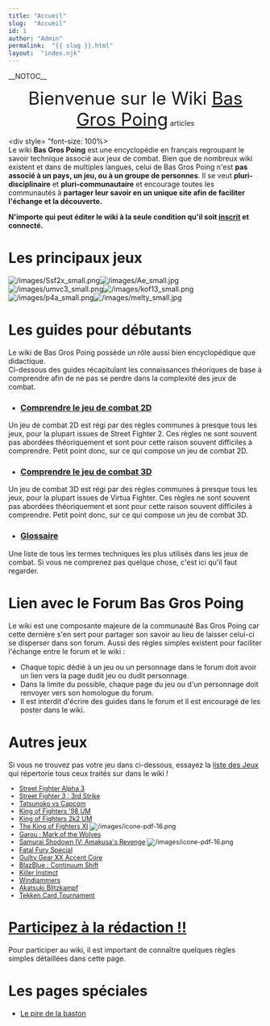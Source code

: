 ```yaml
---
title: "Accueil"
slug:  "Accueil"
id: 1
author: "Admin"
permalink:  "{{ slug }}.html"
layout:  "index.njk"
---
```


\_\_NOTOC\_\_

<center>

<span style="font-size: 2.5em;">Bienvenue sur le Wiki [Bas Gros
Poing](http://basgrospoing.fr/)</span> [](Special:Statistics "wikilink")
articles

</center>

\<div style= "font-size: 100%\>  
Le wiki <b>Bas Gros Poing</b> est une encyclopédie en français
regroupant le savoir technique associé aux jeux de combat. Bien que de
nombreux wiki existent et dans de multiples langues, celui de Bas Gros
Poing n'est <b>pas associé à un pays, un jeu, ou à un groupe de
personnes</b>. Il se veut <b>pluri-disciplinaire</b> et
<b>pluri-communautaire</b> et encourage toutes les communautés à
<b>partager leur savoir en un unique site afin de faciliter l'échange et
la découverte.</b>  
  
<b>N'importe qui peut éditer le wiki à la seule condition qu'il soit
[inscrit](Special:Userlogin "wikilink") et connecté.</b>  
  

</div>

# Les principaux jeux

![](/images/Ssf2x_small.png "/images/Ssf2x_small.png")![](/images/Ae_small.jpg "/images/Ae_small.jpg")![](/images/umvc3_small.png "/images/umvc3_small.png")![](/images/kof13_small.png "/images/kof13_small.png")![](/images/p4a_small.png "/images/p4a_small.png")![](/images/melty_small.jpg "/images/melty_small.jpg")

# Les guides pour débutants

Le wiki de Bas Gros Poing possède un rôle aussi bien encyclopédique que
didactique.  
Ci-dessous des guides récapitulant les connaissances théoriques de base
à comprendre afin de ne pas se perdre dans la complexité des jeux de
combat.  

- <h3>

  [Comprendre le jeu de combat
  2D](Comprendre_le_jeu_de_combat_2D "wikilink")

  </h3>

Un jeu de combat 2D est régi par des règles communes à presque tous les
jeux, pour la plupart issues de Street Fighter 2. Ces règles ne sont
souvent pas abordées théoriquement et sont pour cette raison souvent
difficiles à comprendre. Petit point donc, sur ce qui compose un jeu de
combat 2D.

- <h3>

  [Comprendre le jeu de combat
  3D](Comprendre_le_jeu_de_combat_3D "wikilink")

  </h3>

Un jeu de combat 3D est régi par des règles communes à presque tous les
jeux, pour la plupart issues de Virtua Fighter. Ces règles ne sont
souvent pas abordées théoriquement et sont pour cette raison souvent
difficiles à comprendre. Petit point donc, sur ce qui compose un jeu de
combat 3D.

- <h3>

  [Glossaire](Glossaire "wikilink")

  </h3>

Une liste de tous les termes techniques les plus utilisés dans les jeux
de combat. Si vous ne comprenez pas quelque chose, c'est ici qu'il faut
regarder.

# Lien avec le Forum Bas Gros Poing

Le wiki est une composante majeure de la communauté Bas Gros Poing car
cette dernière s'en sert pour partager son savoir au lieu de laisser
celui-ci se disperser dans son forum. Aussi des règles simples existent
pour faciliter l'échange entre le forum et le wiki :

- Chaque topic dédié à un jeu ou un personnage dans le forum doit avoir
  un lien vers la page dudit jeu ou dudit personnage.
- Dans la limite du possible, chaque page du jeu ou d'un personnage doit
  renvoyer vers son homologue du forum.
- Il est interdit d'écrire des guides dans le forum et il est encouragé
  de les poster dans le wiki.

# Autres jeux

Si vous ne trouvez pas votre jeu dans ci-dessous, essayez la [liste des
Jeux](liste_des_Jeux "wikilink") qui répertorie tous ceux traités sur
dans le wiki !

<div style="font-size: 90%;">

- [Street Fighter Alpha 3](Street_Fighter_Alpha_3 "wikilink")
- [Street Fighter 3 : 3rd
  Strike](Street_Fighter_3:_3rd_Strike "wikilink")
- [Tatsunoko vs Capcom](Tatsunoko_vs_Capcom "wikilink")
- [King of Fighters '98
  UM](The_King_of_Fighters_'98:_Unlimited_Match "wikilink")
- [King of Fighters 2k2
  UM](The_King_of_Fighters_2k2:_Unlimited_Match "wikilink")
- [The King of Fighters XI](kofxi "wikilink")
  ![](/images/icone-pdf-16.png "/images/icone-pdf-16.png")
- [Garou : Mark of the Wolves](Garou_:_Mark_of_the_Wolves "wikilink")
- [Samurai Shodown IV: Amakusa's Revenge](ss4 "wikilink")
  ![](/images/icone-pdf-16.png "/images/icone-pdf-16.png")
- [Fatal Fury Special](Fatal_Fury_Special "wikilink")
- [Guilty Gear XX Accent Core](Guilty_Gear_XX_Accent_Core "wikilink")
- [BlazBlue : Continuum Shift](BlazBlue_:_Continuum_Shift "wikilink")
- [Killer Instinct](Killer_Instinct "wikilink")
- [Windjammers](Windjammers "wikilink")
- [Akatsuki Blitzkampf](Akatsuki_Blitzkampf "wikilink")
- [Tekken Card Tournament](Tekken_Card_Tournament "wikilink")

</div>

# [Participez à la rédaction !!](Comment_contribuer_? "wikilink")

Pour participer au wiki, il est important de connaître quelques règles
simples détaillées dans cette page.

# Les pages spéciales

- [Le pire de la baston](Le_pire_de_la_baston "wikilink")
